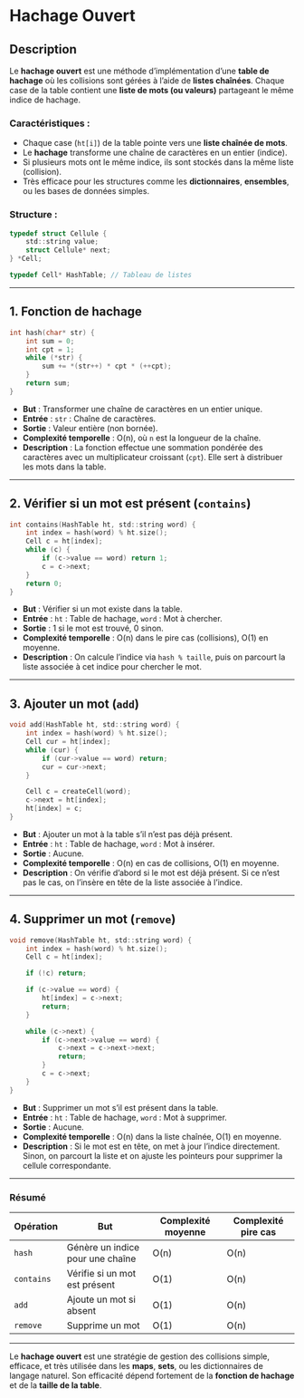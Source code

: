 # Hachage Ouvert

## Description

Le **hachage ouvert** est une méthode d’implémentation d’une **table de hachage** où les collisions sont gérées à l’aide de **listes chaînées**. Chaque case de la table contient une **liste de mots (ou valeurs)** partageant le même indice de hachage.

### Caractéristiques :
- Chaque case (`ht[i]`) de la table pointe vers une **liste chaînée de mots**.
- Le **hachage** transforme une chaîne de caractères en un entier (indice).
- Si plusieurs mots ont le même indice, ils sont stockés dans la même liste (collision).
- Très efficace pour les structures comme les **dictionnaires**, **ensembles**, ou les bases de données simples.

### Structure :
```c
typedef struct Cellule {
    std::string value;
    struct Cellule* next;
} *Cell;

typedef Cell* HashTable; // Tableau de listes
````

---

## 1. Fonction de hachage

```c
int hash(char* str) {
    int sum = 0;
    int cpt = 1;
    while (*str) {
        sum += *(str++) * cpt * (++cpt);
    }
    return sum;
}
```

* **But** : Transformer une chaîne de caractères en un entier unique.
* **Entrée** : `str` : Chaîne de caractères.
* **Sortie** : Valeur entière (non bornée).
* **Complexité temporelle** : O(n), où `n` est la longueur de la chaîne.
* **Description** : La fonction effectue une sommation pondérée des caractères avec un multiplicateur croissant (`cpt`). Elle sert à distribuer les mots dans la table.

---

## 2. Vérifier si un mot est présent (`contains`)

```c
int contains(HashTable ht, std::string word) {
    int index = hash(word) % ht.size();
    Cell c = ht[index];
    while (c) {
        if (c->value == word) return 1;
        c = c->next;
    }
    return 0;
}
```

* **But** : Vérifier si un mot existe dans la table.
* **Entrée** : `ht` : Table de hachage, `word` : Mot à chercher.
* **Sortie** : 1 si le mot est trouvé, 0 sinon.
* **Complexité temporelle** : O(n) dans le pire cas (collisions), O(1) en moyenne.
* **Description** : On calcule l’indice via `hash % taille`, puis on parcourt la liste associée à cet indice pour chercher le mot.

---

## 3. Ajouter un mot (`add`)

```c
void add(HashTable ht, std::string word) {
    int index = hash(word) % ht.size();
    Cell cur = ht[index];
    while (cur) {
        if (cur->value == word) return;
        cur = cur->next;
    }

    Cell c = createCell(word);
    c->next = ht[index];
    ht[index] = c;
}
```

* **But** : Ajouter un mot à la table s’il n’est pas déjà présent.
* **Entrée** : `ht` : Table de hachage, `word` : Mot à insérer.
* **Sortie** : Aucune.
* **Complexité temporelle** : O(n) en cas de collisions, O(1) en moyenne.
* **Description** : On vérifie d’abord si le mot est déjà présent. Si ce n’est pas le cas, on l’insère en tête de la liste associée à l’indice.

---

## 4. Supprimer un mot (`remove`)

```c
void remove(HashTable ht, std::string word) {
    int index = hash(word) % ht.size();
    Cell c = ht[index];

    if (!c) return;

    if (c->value == word) {
        ht[index] = c->next;
        return;
    }

    while (c->next) {
        if (c->next->value == word) {
            c->next = c->next->next;
            return;
        }
        c = c->next;
    }
}
```

* **But** : Supprimer un mot s’il est présent dans la table.
* **Entrée** : `ht` : Table de hachage, `word` : Mot à supprimer.
* **Sortie** : Aucune.
* **Complexité temporelle** : O(n) dans la liste chaînée, O(1) en moyenne.
* **Description** : Si le mot est en tête, on met à jour l’indice directement. Sinon, on parcourt la liste et on ajuste les pointeurs pour supprimer la cellule correspondante.

---

### Résumé

| Opération  | But                              | Complexité moyenne | Complexité pire cas |
| ---------- | -------------------------------- | ------------------ | ------------------- |
| `hash`     | Génère un indice pour une chaîne | O(n)               | O(n)                |
| `contains` | Vérifie si un mot est présent    | O(1)               | O(n)                |
| `add`      | Ajoute un mot si absent          | O(1)               | O(n)                |
| `remove`   | Supprime un mot                  | O(1)               | O(n)                |

---

Le **hachage ouvert** est une stratégie de gestion des collisions simple, efficace, et très utilisée dans les **maps**, **sets**, ou les dictionnaires de langage naturel. Son efficacité dépend fortement de la **fonction de hachage** et de la **taille de la table**.
